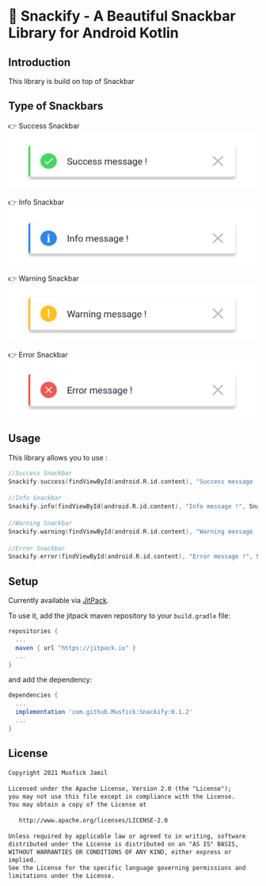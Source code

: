 🌈 Snackify - A Beautiful Snackbar Library for Android Kotlin
========================

## Introduction
This library is build on top of Snackbar 

Type of Snackbars
-----
👉 Success Snackbar <br/>
<img src="success.png" width="500" height="110"> <br/> <br/>
👉 Info Snackbar <br/>
<img src="info.png" width="500" height="110"> <br/> <br/>
👉 Warning Snackbar <br/>
<img src="warning.png" width="500" height="110"> <br/> <br/>
👉 Error Snackbar <br/>
<img src="error.png" width="500" height="110">

Usage
-----

This library allows you to use :
```kotlin
//Success Snackbar
Snackify.success(findViewById(android.R.id.content), "Success message !", Snackify.LENGTH_LONG).show()

//Info Snackbar
Snackify.info(findViewById(android.R.id.content), "Info message !", Snackify.LENGTH_LONG).show()

//Warning Snackbar
Snackify.warning(findViewById(android.R.id.content), "Warning message !", Snackify.LENGTH_LONG).show()

//Error Snackbar
Snackify.error(findViewById(android.R.id.content), "Error message !", Snackify.LENGTH_SHORT).show()
```

## Setup

Currently available via [JitPack][1].

To use it, add the jitpack maven repository to your `build.gradle` file:
```gradle
repositories {
  ...
  maven { url "https://jitpack.io" }
  ...
}
```
and add the dependency:
```gradle
dependencies {
  ...
  implementation 'com.github.Musfick:Snackify:0.1.2'
  ...
}
```

## License

    Copyright 2021 Musfick Jamil

    Licensed under the Apache License, Version 2.0 (the "License");
    you may not use this file except in compliance with the License.
    You may obtain a copy of the License at

       http://www.apache.org/licenses/LICENSE-2.0

    Unless required by applicable law or agreed to in writing, software
    distributed under the License is distributed on an "AS IS" BASIS,
    WITHOUT WARRANTIES OR CONDITIONS OF ANY KIND, either express or implied.
    See the License for the specific language governing permissions and
    limitations under the License.


[1]: https://jitpack.io
